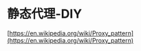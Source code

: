 # 静态代理-DIY

[https://en.wikipedia.org/wiki/Proxy_pattern](https://en.wikipedia.org/wiki/Proxy_pattern)